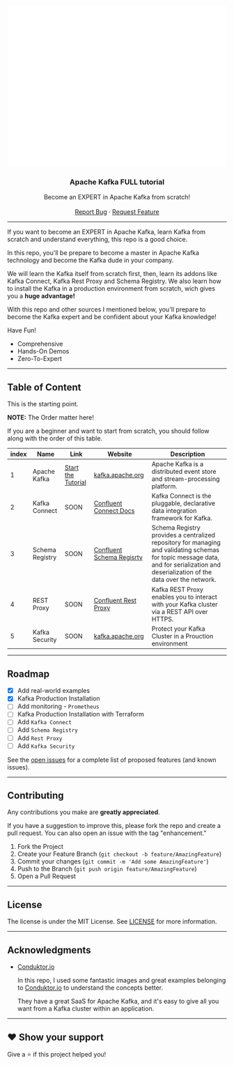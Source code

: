 <!-- PROJECT LOGO -->
<br />
<div align="center">
  <a href="https://github.com/alifiroozi80/kafka">
    <img src="./images/kafka/WIDE - White on Transparent.png" alt="Logo" width="702" height="369">
  </a>

<h3 align="center">Apache Kafka FULL tutorial</h3>

  <p align="center">
    Become an EXPERT in Apache Kafka from scratch!
    <br />
    <br />
    <a href="https://github.com/alifiroozi80/kafka/issues">Report Bug</a>
    ·
    <a href="https://github.com/alifiroozi80/kafka/issues">Request Feature</a>
  </p>
</div>

---

If you want to become an EXPERT in Apache Kafka, learn
Kafka from scratch and understand everything, this repo is a good choice.

In this repo, you'll be prepare to become a master in Apache Kafka technology and become the Kafka dude in your company.

We will learn the Kafka itself from scratch first, then, learn its addons like Kafka Connect, Kafka Rest Proxy and Schema Registry. We also learn how to install the Kafka in a production environment from scratch, wich gives you a **huge advantage!**

With this repo and other sources I mentioned below, you'll prepare to become the Kafka expert and be confident about your
Kafka knowledge!

Have Fun!

* Comprehensive
* Hands-On Demos
* Zero-To-Expert

---

<!-- Table of content -->

## Table of Content

This is the starting point.

**NOTE:** The Order matter here!

If you are a beginner and want to start from scratch, you should follow along with the order of this table.

| index | Name            | Link                                                                           | Website                                                                                            | Description                                                                                                                                                                           |
|-------|-----------------|--------------------------------------------------------------------------------|----------------------------------------------------------------------------------------------------|---------------------------------------------------------------------------------------------------------------------------------------------------------------------------------------|
| 1     | Apache Kafka    | [Start the Tutorial](https://github.com/alifiroozi80/kafka/tree/main/Apache-Kafka)        | [kafka.apache.org](https://kafka.apache.org)                                                       | Apache Kafka is a distributed event store and stream-processing platform.                                                                                                             |
| 2     | Kafka Connect   | SOON                                                                           | [Confluent Connect Docs](https://docs.confluent.io/platform/current/connect/index.html)            | Kafka Connect is the pluggable, declarative data integration framework for Kafka.                                                                                                     |
| 3     | Schema Registry | SOON                                                                           | [Confluent Schema Regisrty](https://docs.confluent.io/platform/current/schema-registry/index.html) | Schema Registry provides a centralized repository for managing and validating schemas for topic message data, and for serialization and deserialization of the data over the network. |
| 4     | REST Proxy      | SOON                                                                           | [Confluent Rest Proxy](https://docs.confluent.io/platform/current/kafka-rest/index.html)           | Kafka REST Proxy enables you to interact with your Kafka cluster via a REST API over HTTPS.                                                                                           |
| 5     | Kafka Security  | SOON                                                                           | [kafka.apache.org](https://kafka.apache.org)                                                       | Protect your Kafka Cluster in a Prouction environment                                                                                                                                 |

---

<!-- ROADMAP -->

## Roadmap

- [x] Add real-world examples
- [x] Kafka Production Installation
- [ ] Add monitoring - `Prometheus`
- [ ] Kafka Production Installation with Terraform
- [ ] Add `Kafka Connect`
- [ ] Add `Schema Registry`
- [ ] Add `Rest Proxy`
- [ ] Add `Kafka Security`

See the [open issues](https://github.com/alifiroozi80/CKA/issues) for a complete list of proposed features (and known
issues).

---

<!-- CONTRIBUTING -->

## Contributing

Any contributions you make are **greatly appreciated**.

If you have a suggestion to improve this, please fork the repo and create a pull request. You can also open an issue
with the tag "enhancement."

1) Fork the Project
2) Create your Feature Branch (`git checkout -b feature/AmazingFeature`)
3) Commit your changes (`git commit -m 'Add some AmazingFeature'`)
4) Push to the Branch (`git push origin feature/AmazingFeature`)
5) Open a Pull Request

---

<!-- LICENSE -->

## License

The license is under the MIT License. See [LICENSE](https://github.com/alifiroozi80/kafka/blob/main/LICENSE) for more
information.

---

<!-- ACKNOWLEDGMENTS -->

## Acknowledgments

* [Conduktor.io](https://www.conduktor.io)

  In this repo, I used some fantastic images and great examples belonging
  to [Conduktor.io](https://www.conduktor.io) to understand the concepts better.

  They have a great SaaS for Apache Kafka, and it's easy to give all you want from a Kafka cluster within an application.

---

## ❤ Show your support

Give a ⭐️ if this project helped you!
